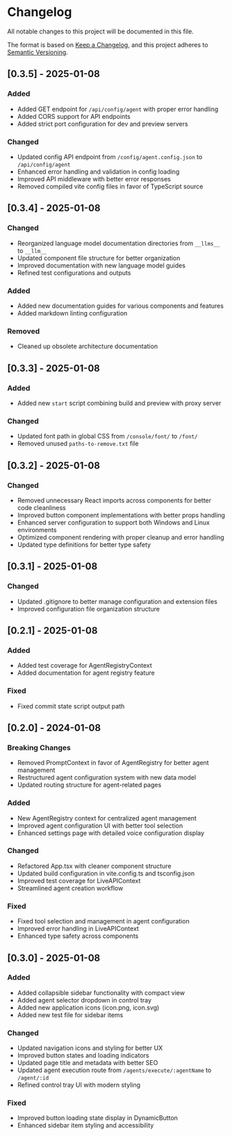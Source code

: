 # Changelog

All notable changes to this project will be documented in this file.

The format is based on [Keep a Changelog](https://keepachangelog.com/en/1.0.0/),
and this project adheres to [Semantic Versioning](https://semver.org/spec/v2.0.0.html).

## [0.3.5] - 2025-01-08

### Added

- Added GET endpoint for `/api/config/agent` with proper error handling
- Added CORS support for API endpoints
- Added strict port configuration for dev and preview servers

### Changed

- Updated config API endpoint from `/config/agent.config.json` to `/api/config/agent`
- Enhanced error handling and validation in config loading
- Improved API middleware with better error responses
- Removed compiled vite config files in favor of TypeScript source

## [0.3.4] - 2025-01-08

### Changed

- Reorganized language model documentation directories from `__llms__` to `__llm__`
- Updated component file structure for better organization
- Improved documentation with new language model guides
- Refined test configurations and outputs

### Added

- Added new documentation guides for various components and features
- Added markdown linting configuration

### Removed

- Cleaned up obsolete architecture documentation

## [0.3.3] - 2025-01-08

### Added

- Added new `start` script combining build and preview with proxy server

### Changed

- Updated font path in global CSS from `/console/font/` to `/font/`
- Removed unused `paths-to-remove.txt` file

## [0.3.2] - 2025-01-08

### Changed

- Removed unnecessary React imports across components for better code cleanliness
- Improved button component implementations with better props handling
- Enhanced server configuration to support both Windows and Linux environments
- Optimized component rendering with proper cleanup and error handling
- Updated type definitions for better type safety

## [0.3.1] - 2025-01-08

### Changed

- Updated .gitignore to better manage configuration and extension files
- Improved configuration file organization structure

## [0.2.1] - 2025-01-08

### Added

- Added test coverage for AgentRegistryContext
- Added documentation for agent registry feature

### Fixed

- Fixed commit state script output path

## [0.2.0] - 2024-01-08

### Breaking Changes

- Removed PromptContext in favor of AgentRegistry for better agent management
- Restructured agent configuration system with new data model
- Updated routing structure for agent-related pages

### Added

- New AgentRegistry context for centralized agent management
- Improved agent configuration UI with better tool selection
- Enhanced settings page with detailed voice configuration display

### Changed

- Refactored App.tsx with cleaner component structure
- Updated build configuration in vite.config.ts and tsconfig.json
- Improved test coverage for LiveAPIContext
- Streamlined agent creation workflow

### Fixed

- Fixed tool selection and management in agent configuration
- Improved error handling in LiveAPIContext
- Enhanced type safety across components

## [0.3.0] - 2025-01-08

### Added

- Added collapsible sidebar functionality with compact view
- Added agent selector dropdown in control tray
- Added new application icons (icon.png, icon.svg)
- Added new test file for sidebar items

### Changed

- Updated navigation icons and styling for better UX
- Improved button states and loading indicators
- Updated page title and metadata with better SEO
- Updated agent execution route from `/agents/execute/:agentName` to `/agent/:id`
- Refined control tray UI with modern styling

### Fixed

- Improved button loading state display in DynamicButton
- Enhanced sidebar item styling and accessibility

